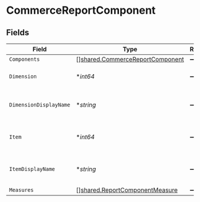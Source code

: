 # CommerceReportComponent


## Fields

| Field                                                                                     | Type                                                                                      | Required                                                                                  | Description                                                                               |
| ----------------------------------------------------------------------------------------- | ----------------------------------------------------------------------------------------- | ----------------------------------------------------------------------------------------- | ----------------------------------------------------------------------------------------- |
| `Components`                                                                              | [][shared.CommerceReportComponent](../../../pkg/models/shared/commercereportcomponent.md) | :heavy_minus_sign:                                                                        | N/A                                                                                       |
| `Dimension`                                                                               | **int64*                                                                                  | :heavy_minus_sign:                                                                        | The component's dimension.                                                                |
| `DimensionDisplayName`                                                                    | **string*                                                                                 | :heavy_minus_sign:                                                                        | The component's display name.                                                             |
| `Item`                                                                                    | **int64*                                                                                  | :heavy_minus_sign:                                                                        | The component's item number.                                                              |
| `ItemDisplayName`                                                                         | **string*                                                                                 | :heavy_minus_sign:                                                                        | The component's item display name.                                                        |
| `Measures`                                                                                | [][shared.ReportComponentMeasure](../../../pkg/models/shared/reportcomponentmeasure.md)   | :heavy_minus_sign:                                                                        | N/A                                                                                       |